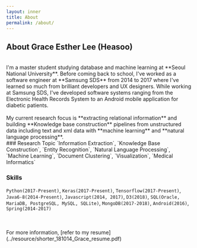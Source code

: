 ```yaml
---
layout: inner
title: About
permalink: /about/
---
```

## About Grace Esther Lee (Heasoo)
<br/>
I'm a master student studying database and machine learning at **Seoul National University**. Before coming back to school, I've worked as a software engineer at **Samsung SDS** from 2014 to 2017 where I've learned so much from brilliant developers and UX designers. While working at Samsung SDS, I've developed software systems ranging from the Electronic Health Records System to an Android mobile application for diabetic patients.
<br/>
<br/>
My current research focus is **extracting relational information** and building **Knowledge base construction** pipelines from unstructured data including text and xml data with **machine learning** and **natural language processing**.

<br/>
### Research Topic
`Information Extraction`, `Knowledge Base Construction`, `Entity Recognition`, `Natural Language Processing`, `Machine Learning`, `Document Clustering`, `Visualization`, `Medical Informatics`
<br/>

### Skills
`Python(2017-Present)`, `Keras(2017-Present)`, `Tensorflow(2017-Present)`, `Java6-8(2014-Present)`, `Javascript(2014, 2017)`, `D3(2018)`, `SQL(Oracle, MariaDB, PostgreSQL, MySQL, SQLite)`, `MongoDB(2017-2018)`, `Android(2016)`, `Spring(2014-2017)`

<br/>

<!-- ### [Book List][/about/books] -->

<br/>
For more information, [refer to my resume](../resource/shorter_181014_Grace_resume.pdf)
